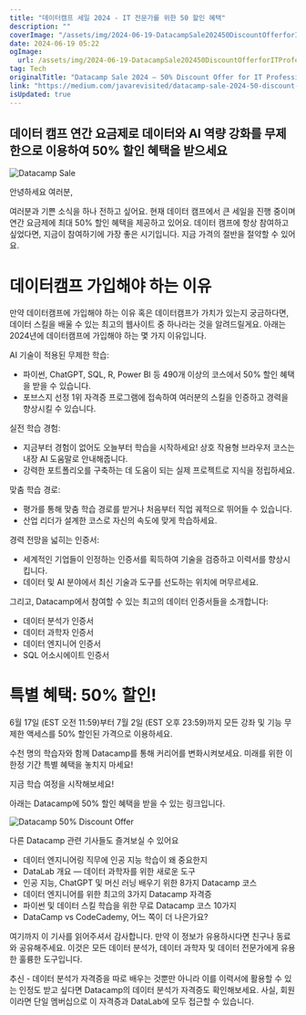 ```yaml
---
title: "데이터캠프 세일 2024 - IT 전문가를 위한 50 할인 혜택"
description: ""
coverImage: "/assets/img/2024-06-19-DatacampSale202450DiscountOfferforITProfessionals_0.png"
date: 2024-06-19 05:22
ogImage:
  url: /assets/img/2024-06-19-DatacampSale202450DiscountOfferforITProfessionals_0.png
tag: Tech
originalTitle: "Datacamp Sale 2024 — 50% Discount Offer for IT Professionals"
link: "https://medium.com/javarevisited/datacamp-sale-2024-50-discount-offer-for-it-professionals-1ff8a597426f"
isUpdated: true
---
```


## 데이터 캠프 연간 요금제로 데이터와 AI 역량 강화를 무제한으로 이용하여 50% 할인 혜택을 받으세요

![Datacamp Sale](/assets/img/2024-06-19-DatacampSale202450DiscountOfferforITProfessionals_0.png)

안녕하세요 여러분,

여러분과 기쁜 소식을 하나 전하고 싶어요. 현재 데이터 캠프에서 큰 세일을 진행 중이며 연간 요금제에 최대 50% 할인 혜택을 제공하고 있어요. 데이터 캠프에 항상 참여하고 싶었다면, 지금이 참여하기에 가장 좋은 시기입니다. 지금 가격의 절반을 절약할 수 있어요.

<div class="content-ad"></div>

# 데이터캠프 가입해야 하는 이유

만약 데이터캠프에 가입해야 하는 이유 혹은 데이터캠프가 가치가 있는지 궁금하다면, 데이터 스킬을 배울 수 있는 최고의 웹사이트 중 하나라는 것을 알려드릴게요. 아래는 2024년에 데이터캠프에 가입해야 하는 몇 가지 이유입니다.

AI 기술이 적용된 무제한 학습:

- 파이썬, ChatGPT, SQL, R, Power BI 등 490개 이상의 코스에서 50% 할인 혜택을 받을 수 있습니다.
- 포브스지 선정 1위 자격증 프로그램에 접속하여 여러분의 스킬을 인증하고 경력을 향상시킬 수 있습니다.

<div class="content-ad"></div>

실전 학습 경험:

- 지금부터 경험이 없어도 오늘부터 학습을 시작하세요! 상호 작용형 브라우저 코스는 내장 AI 도움말로 안내해줍니다.
- 강력한 포트폴리오를 구축하는 데 도움이 되는 실제 프로젝트로 지식을 정립하세요.

맞춤 학습 경로:

- 평가를 통해 맞춤 학습 경로를 받거나 처음부터 직업 궤적으로 뛰어들 수 있습니다.
- 산업 리더가 설계한 코스로 자신의 속도에 맞게 학습하세요.

<div class="content-ad"></div>

경력 전망을 넓히는 인증서:

- 세계적인 기업들이 인정하는 인증서를 획득하여 기술을 검증하고 이력서를 향상시킵니다.
- 데이터 및 AI 분야에서 최신 기술과 도구를 선도하는 위치에 머무르세요.

그리고, Datacamp에서 참여할 수 있는 최고의 데이터 인증서들을 소개합니다:

- 데이터 분석가 인증서
- 데이터 과학자 인증서
- 데이터 엔지니어 인증서
- SQL 어소시에이트 인증서

<div class="content-ad"></div>

# 특별 혜택: 50% 할인!

6월 17일 (EST 오전 11:59)부터 7월 2일 (EST 오후 23:59)까지 모든 강좌 및 기능 무제한 액세스를 50% 할인된 가격으로 이용하세요.

수천 명의 학습자와 함께 Datacamp를 통해 커리어를 변화시켜보세요. 미래를 위한 이 한정 기간 특별 혜택을 놓치지 마세요!

지금 학습 여정을 시작해보세요!

<div class="content-ad"></div>

아래는 Datacamp에 50% 할인 혜택을 받을 수 있는 링크입니다.

![Datacamp 50% Discount Offer](/assets/img/2024-06-19-DatacampSale202450DiscountOfferforITProfessionals_1.png)

다른 Datacamp 관련 기사들도 즐겨보실 수 있어요

- 데이터 엔지니어링 직무에 인공 지능 학습이 왜 중요한지
- DataLab 개요 — 데이터 과학자를 위한 새로운 도구
- 인공 지능, ChatGPT 및 머신 러닝 배우기 위한 8가지 Datacamp 코스
- 데이터 엔지니어를 위한 최고의 3가지 Datacamp 자격증
- 파이썬 및 데이터 스킬 학습을 위한 무료 Datacamp 코스 10가지
- DataCamp vs CodeCademy, 어느 쪽이 더 나은가요?

<div class="content-ad"></div>

여기까지 이 기사를 읽어주셔서 감사합니다. 만약 이 정보가 유용하시다면 친구나 동료와 공유해주세요. 이것은 모든 데이터 분석가, 데이터 과학자 및 데이터 전문가에게 유용한 훌륭한 도구입니다.

추신 - 데이터 분석가 자격증을 따로 배우는 것뿐만 아니라 이를 이력서에 활용할 수 있는 인정도 받고 싶다면 Datacamp의 데이터 분석가 자격증도 확인해보세요. 사실, 회원이라면 단일 멤버십으로 이 자격증과 DataLab에 모두 접근할 수 있습니다.

